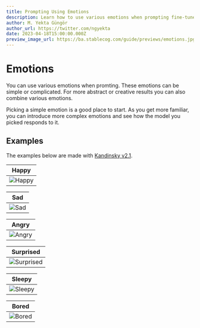 ```yaml
---
title: Prompting Using Emotions
description: Learn how to use various emotions when prompting fine-tuned Stable Diffusion models and Kandinsky on Stablecog.
author: M. Yekta Güngör
author_url: https://twitter.com/ngyekta
date: 2023-04-18T15:00:00.000Z
preview_image_url: https://ba.stablecog.com/guide/previews/emotions.jpg
---
```


# Emotions

You can use various emotions when promting. These emotions can be simple or complicated. For more abstract or creative results you can also combine various emotions.

Picking a simple emotion is a good place to start. As you get more familiar, you can introduce more complex emotions and see how the model you picked responds to it.

## Examples

The examples below are made with [Kandinsky v2.1](/guide/models/kandinsky).

| Happy                                                                                                     |
| --------------------------------------------------------------------------------------------------------- |
| ![Happy](https://ba.stablecog.com/guide/prompting/emotions_happy.jpg)<!--rehype:width=1024&height=1024--> |

<!--rehype:class=w-full md:w-1/2 lg:w-1/3-->

| Sad                                                                                                   |
| ----------------------------------------------------------------------------------------------------- |
| ![Sad](https://ba.stablecog.com/guide/prompting/emotions_sad.jpg)<!--rehype:width=1024&height=1024--> |

<!--rehype:class=w-full md:w-1/2 lg:w-1/3-->

| Angry                                                                                                     |
| --------------------------------------------------------------------------------------------------------- |
| ![Angry](https://ba.stablecog.com/guide/prompting/emotions_angry.jpg)<!--rehype:width=1024&height=1024--> |

<!--rehype:class=w-full md:w-1/2 lg:w-1/3-->

| Surprised                                                                                                         |
| ----------------------------------------------------------------------------------------------------------------- |
| ![Surprised](https://ba.stablecog.com/guide/prompting/emotions_surprised.jpg)<!--rehype:width=1024&height=1024--> |

<!--rehype:class=w-full md:w-1/2 lg:w-1/3-->

| Sleepy                                                                                                      |
| ----------------------------------------------------------------------------------------------------------- |
| ![Sleepy](https://ba.stablecog.com/guide/prompting/emotions_sleepy.jpg)<!--rehype:width=1024&height=1024--> |

<!--rehype:class=w-full md:w-1/2 lg:w-1/3-->

| Bored                                                                                                     |
| --------------------------------------------------------------------------------------------------------- |
| ![Bored](https://ba.stablecog.com/guide/prompting/emotions_bored.jpg)<!--rehype:width=1024&height=1024--> |

<!--rehype:class=w-full md:w-1/2 lg:w-1/3-->
